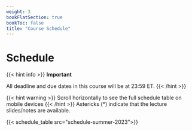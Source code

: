 ```yaml
---
weight: 3
bookFlatSection: true
bookToc: false
title: "Course Schedule"
---
```


# Schedule

{{< hint info >}}
**Important**  
<!-- For all dates used in this course, their times are 23:59 Anywhere on Earth (11:59 pm AoE). For example, a due date of "January 8" is the same as "January 8, 23:59pm AoE". Convert the times to your local times using a [Time Zone Converter](https://www.timeanddate.com/worldclock/converter.html?iso=20180109T115900&p1=tz_aoe&p2=tz_et&p3=tz_pt&p4=1440). -->
All deadline and due dates in this course will be at 23:59 ET.
{{< /hint >}}

{{< hint warning >}}
Scroll horizontally to see the full schedule table on mobile devices
{{< /hint >}}
Astericks (\*) indicate that the lecture slides/notes are available.

{{< schedule_table src="schedule-summer-2023">}}
